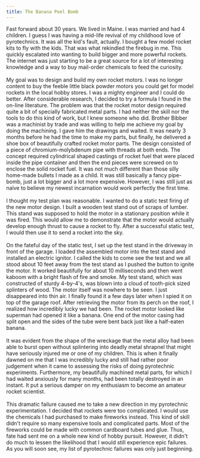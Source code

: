 ```yaml
---
title: The Banana Peel Bomb
---
```


Fast forward about 30 years. We lived in Maine. I was married and had 4
children. I guess I was having a mid-life revival of my childhood love
of pyrotechnics. It was all the kid\'s fault, actually. I bought a few
model rocket kits to fly with the kids. That was what rekindled the
firebug in me. This quickly escalated into wanting to build bigger and
more powerful rockets. The internet was just starting to be a great
source for a lot of interesting knowledge and a way to buy mail-order
chemicals to feed the curiosity.\
\
My goal was to design and build my own rocket motors. I was no longer
content to buy the feeble little black powder motors you could get for
model rockets in the local hobby stores. I was a mighty engineer and I
could do better. After considerable research, I decided to try a formula
I found in the on-line literature. The problem was that the rocket motor
design required quite a bit of specially fabricated metal parts. I had
neither the skill nor the tools to do this kind of work, but I knew
someone who did. Brother Bibber was a machinist by trade and was willing
to help me achieve my goal by doing the machining. I gave him the
drawings and waited. It was nearly 3 months before he had the time to
make my parts, but finally, he delivered a shoe box of beautifully
crafted rocket motor parts. The design consisted of a piece of
chromium-molybdenum pipe with threads at both ends. The concept required
cylindrical shaped castings of rocket fuel that were placed inside the
pipe container and then the end pieces were screwed on to enclose the
solid rocket fuel. It was not much different than those silly home-made
bullets I made as a child. It was still basically a fancy pipe-bomb,
just a lot bigger and a lot more expensive. However, I was still just as
naïve to believe my newest incarnation would work perfectly the first
time.\
\
I thought my test plan was reasonable. I wanted to do a static test
firing of the new motor design. I built a wooden test stand out of
scraps of lumber. This stand was supposed to hold the motor in a
stationary position while it was fired. This would allow me to
demonstrate that the motor would actually develop enough thrust to cause
a rocket to fly. After a successful static test, I would then use it to
send a rocket into the sky.\
\
On the fateful day of the static test, I set up the test stand in the
driveway in front of the garage. I loaded the assembled motor into the
test stand and installed an electric ignitor. I called the kids to come
see the test and we all stood about 10 feet away from the test stand as
I pushed the button to ignite the motor. It worked beautifully for about
10 milliseconds and then went kaboom with a bright flash of fire and
smoke. My test stand, which was constructed of sturdy 4-by-4\'s, was
blown into a cloud of tooth-pick sized splinters of wood. The motor
itself was nowhere to be seen. I just disappeared into thin air. I
finally found it a few days later when I spied it on top of the garage
roof. After retrieving the motor from its perch on the roof, I realized
how incredibly lucky we had been. The rocket motor looked like superman
had opened it like a banana. One end of the motor casing had split open
and the sides of the tube were bent back just like a half-eaten banana.\
\
It was evident from the shape of the wreckage that the metal alloy had
been able to burst open without splintering into deadly metal shrapnel
that might have seriously injured me or one of my children. This is when
it finally dawned on me that I was incredibly lucky and still had rather
poor judgement when it came to assessing the risks of doing pyrotechnic
experiments. Furthermore, my beautifully machined metal parts, for which
I had waited anxiously for many months, had been totally destroyed in an
instant. It put a serious damper on my enthusiasm to become an amateur
rocket scientist.\
\
This dramatic failure caused me to take a new direction in my
pyrotechnic experimentation. I decided that rockets were too
complicated. I would use the chemicals I had purchased to make fireworks
instead. This kind of skill didn\'t require so many expensive tools and
complicated parts. Most of the fireworks could be made with common
cardboard tubes and glue. Thus, fate had sent me on a whole new kind of
hobby pursuit. However, it didn\'t do much to lessen the likelihood that
I would still experience epic failures. As you will soon see, my list of
pyrotechnic failures was only just beginning.
